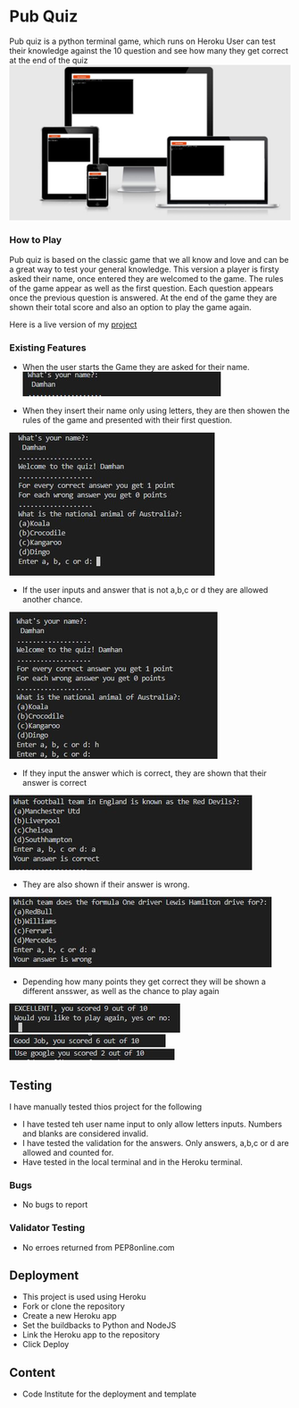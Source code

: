 # Pub Quiz
Pub quiz is a python terminal game, which runs on Heroku
User can test their knowledge against the 10 question and see how many they get correct at the end of the quiz
![Responsive image](https://github.com/Damhan91/Pub-Quiz/blob/main/assets/images/responsive.JPG)

### How to Play
Pub quiz is based on the classic game that we all know and love and can be a great way to test your general knowledge.
This version a player is firsty asked their name, once entered they are welcomed to the game.
The rules of the game appear as well as the first question.
Each question appears once the previous question is answered.
At the end of the game they are shown their total score and also an option to play the game again.

Here is a live version of my [project](https://pub-quiz-python.herokuapp.com/)
### Existing Features
- When the user starts the Game they are asked for their name.
![Intro image](https://github.com/Damhan91/Pub-Quiz/blob/main/assets/images/quiz%20intro.JPG)

- When they insert their name only using letters, they are then showen the rules of the game and presented with their first question.

![Intro image](https://github.com/Damhan91/Pub-Quiz/blob/main/assets/images/quiz%20intro%202.JPG)
- If the user inputs and answer that is not a,b,c or d they are allowed another chance.

![Invalid Input](https://github.com/Damhan91/Pub-Quiz/blob/main/assets/images/invalid%20input.JPG)
- If they input the answer which is correct, they are shown that their answer is correct

![correct Input](https://github.com/Damhan91/Pub-Quiz/blob/main/assets/images/correct%20answer.JPG)
- They are also shown if their answer is wrong.

![wrong Input](https://github.com/Damhan91/Pub-Quiz/blob/main/assets/images/wrong%20answer.JPG)
- Depending how many points they get correct they will be shown a different ansswer, as well as the chance to play again

![ending](https://github.com/Damhan91/Pub-Quiz/blob/main/assets/images/ending.JPG)
![ending](https://github.com/Damhan91/Pub-Quiz/blob/main/assets/images/score.JPG)
![ending](https://github.com/Damhan91/Pub-Quiz/blob/main/assets/images/ending%201.JPG)

## Testing 
I have manually tested thios project for the following
- I have tested teh user name input to only allow letters inputs. Numbers and blanks are considered invalid.
- I have tested the validation for the answers. Only answers, a,b,c or d are allowed and counted for.
- Have tested in the local terminal and in the Heroku terminal.


### Bugs
  - No bugs to report

### Validator Testing 
- No erroes returned from PEP8online.com


## Deployment
 - This project is used using Heroku
 - Fork or clone the repository
 - Create a new Heroku app
 - Set the buildbacks to Python and NodeJS 
 - Link the Heroku app to the repository
 - Click Deploy

## Content
 - Code Institute for the deployment and template

